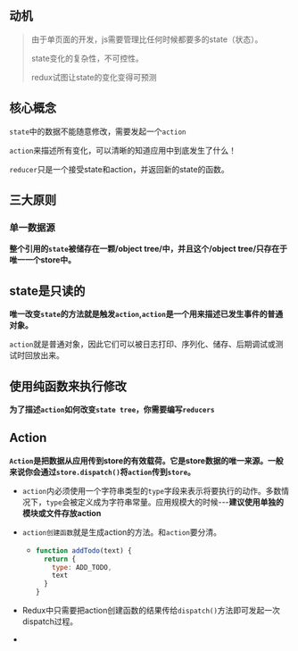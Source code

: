 ## 动机

> 由于单页面的开发，js需要管理比任何时候都要多的state（状态）。
>
> state变化的复杂性，不可控性。
>
> redux试图让state的变化变得可预测

## 核心概念

​	`state`中的数据不能随意修改，需要发起一个`action`

​	`action`来描述所有变化，可以清晰的知道应用中到底发生了什么！

​	`reducer`只是一个接受state和action，并返回新的state的函数。

## 三大原则

### 单一数据源

**整个引用的`state`被储存在一颗/object tree/中，并且这个/object tree/只存在于唯一一个store中。**

## state是只读的

**唯一改变`state`的方法就是触发`action`,`action`是一个用来描述已发生事件的普通对象。**

`action`就是普通对象，因此它们可以被日志打印、序列化、储存、后期调试或测试时回放出来。

## 使用纯函数来执行修改

**为了描述`action`如何改变`state tree`，你需要编写`reducers`**

## Action

**`Action`是把数据从应用传到store的有效载荷。它是store数据的唯一来源。一般来说你会通过`store.dispatch()`将`action`传到`store`。**

- `action`内必须使用一个字符串类型的`type`字段来表示将要执行的动作。多数情况下，`type`会被定义成为字符串常量。应用规模大的时候---**建议使用单独的模块或文件存放action**

- `action创建函数`就是生成action的方法。和`action`要分清。

  - ```js
    function addTodo(text) {
      return {
        type: ADD_TODO,
        text
      }
    }
    ```

- Redux中只需要把action创建函数的结果传给`dispatch()`方法即可发起一次dispatch过程。

- 